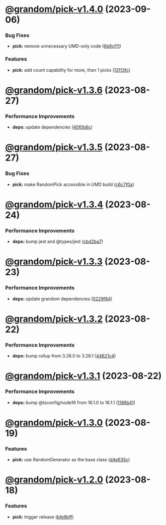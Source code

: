 # [@grandom/pick-v1.4.0](https://github.com/grandom-library/grandom-js/compare/@grandom/pick-v1.3.6...@grandom/pick-v1.4.0) (2023-09-06)


### Bug Fixes

* **pick:** remove unnecessary UMD-only code ([6b6cf11](https://github.com/grandom-library/grandom-js/commit/6b6cf11058f4ed49e8c25bee5ae79067fe5a9364))


### Features

* **pick:** add count capability for more, than 1 picks ([13113fc](https://github.com/grandom-library/grandom-js/commit/13113fc15f10641d8b55ddfc0267ae93a9a9209d))

# [@grandom/pick-v1.3.6](https://github.com/grandom-library/grandom-js/compare/@grandom/pick-v1.3.5...@grandom/pick-v1.3.6) (2023-08-27)


### Performance Improvements

* **deps:** update dependencies ([40f0b6c](https://github.com/grandom-library/grandom-js/commit/40f0b6c138a5c2741b11190ef2d79c6960d395f4))

# [@grandom/pick-v1.3.5](https://github.com/grandom-library/grandom-js/compare/@grandom/pick-v1.3.4...@grandom/pick-v1.3.5) (2023-08-27)


### Bug Fixes

* **pick:** make RandomPick accessible in UMD build ([c6c7f0a](https://github.com/grandom-library/grandom-js/commit/c6c7f0ac07a8355c51b082fc919246bdf0c89146))

# [@grandom/pick-v1.3.4](https://github.com/grandom-library/grandom-js/compare/@grandom/pick-v1.3.3...@grandom/pick-v1.3.4) (2023-08-24)


### Performance Improvements

* **deps:** bump jest and @types/jest ([cbd2ba7](https://github.com/grandom-library/grandom-js/commit/cbd2ba75068f3f485b735e4fbc4bb9cd6fd3b098))

# [@grandom/pick-v1.3.3](https://github.com/grandom-library/grandom-js/compare/@grandom/pick-v1.3.2...@grandom/pick-v1.3.3) (2023-08-23)


### Performance Improvements

* **deps:** update grandom dependencies ([0229f84](https://github.com/grandom-library/grandom-js/commit/0229f84ff7cf0a7d05b77f33767c108e4b1b4d4f))

# [@grandom/pick-v1.3.2](https://github.com/grandom-library/grandom-js/compare/@grandom/pick-v1.3.1...@grandom/pick-v1.3.2) (2023-08-22)


### Performance Improvements

* **deps:** bump rollup from 3.28.0 to 3.28.1 ([44621c4](https://github.com/grandom-library/grandom-js/commit/44621c4c01d07beeffe44dcfb7984b4c0ff0599c))

# [@grandom/pick-v1.3.1](https://github.com/grandom-library/grandom-js/compare/@grandom/pick-v1.3.0...@grandom/pick-v1.3.1) (2023-08-22)


### Performance Improvements

* **deps:** bump @tsconfig/node16 from 16.1.0 to 16.1.1 ([1186b41](https://github.com/grandom-library/grandom-js/commit/1186b418ac99f5333eb25f5b50164b2c863061bc))

# [@grandom/pick-v1.3.0](https://github.com/grandom-library/grandom-js/compare/@grandom/pick-v1.2.0...@grandom/pick-v1.3.0) (2023-08-19)


### Features

* **pick:** use RandomGenerator as the base class ([d4e635c](https://github.com/grandom-library/grandom-js/commit/d4e635c78e355f77ee5f0134c4a0e59995214b69))

# [@grandom/pick-v1.2.0](https://github.com/grandom-library/grandom-js/compare/@grandom/pick-v1.1.0...@grandom/pick-v1.2.0) (2023-08-18)


### Features

* **pick:** trigger release ([bfe9bff](https://github.com/grandom-library/grandom-js/commit/bfe9bffb42eb5e1a13c839c615439410ae1dfaef))
